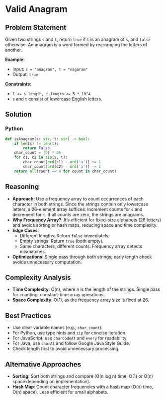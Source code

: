 # Valid Anagram

## Problem Statement
Given two strings `s` and `t`, return `true` if `t` is an anagram of `s`, and `false` otherwise. An anagram is a word formed by rearranging the letters of another.

**Example**:
- Input: `s = "anagram", t = "nagaram"`
- Output: `true`

**Constraints**:
- `1 <= s.length, t.length <= 5 * 10^4`
- `s` and `t` consist of lowercase English letters.

## Solution

### Python
```python
def isAnagram(s: str, t: str) -> bool:
    if len(s) != len(t):
        return False
    char_count = [0] * 26
    for c1, c2 in zip(s, t):
        char_count[ord(c1) - ord('a')] += 1
        char_count[ord(c2) - ord('a')] -= 1
    return all(count == 0 for count in char_count)
```

## Reasoning
- **Approach**: Use a frequency array to count occurrences of each character in both strings. Since the strings contain only lowercase letters, a 26-element array suffices. Increment counts for `s` and decrement for `t`. If all counts are zero, the strings are anagrams.
- **Why Frequency Array?**: It’s efficient for fixed-size alphabets (26 letters) and avoids sorting or hash maps, reducing space and time complexity.
- **Edge Cases**:
  - Different lengths: Return `false` immediately.
  - Empty strings: Return `true` (both empty).
  - Same characters, different counts: Frequency array detects mismatches.
- **Optimizations**: Single pass through both strings; early length check avoids unnecessary computation.

## Complexity Analysis
- **Time Complexity**: O(n), where n is the length of the strings. Single pass for counting, constant-time array operations.
- **Space Complexity**: O(1), as the frequency array size is fixed at 26.

## Best Practices
- Use clear variable names (e.g., `char_count`).
- For Python, use type hints and `zip` for concise iteration.
- For JavaScript, use `charCodeAt` and `every` for readability.
- For Java, use `charAt` and follow Google Java Style Guide.
- Check length first to avoid unnecessary processing.

## Alternative Approaches
- **Sorting**: Sort both strings and compare (O(n log n) time, O(1) or O(n) space depending on implementation).
- **Hash Map**: Count character frequencies with a hash map (O(n) time, O(n) space). Less efficient for small alphabets.